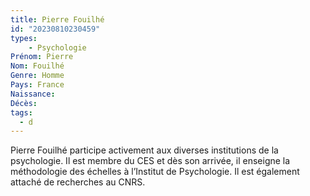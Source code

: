 ```yaml
---
title: Pierre Fouilhé 
id: "20230810230459"
types:
    - Psychologie
Prénom: Pierre
Nom: Fouilhé
Genre: Homme
Pays: France
Naissance: 
Décès: 
tags:
  - d
---
```


Pierre Fouilhé participe activement aux diverses institutions de la psychologie. Il est membre du CES et dès son arrivée, il enseigne la méthodologie des échelles à l’Institut de Psychologie. Il est également attaché de recherches au CNRS.  
